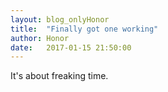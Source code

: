 ```yaml
---
layout: blog_onlyHonor
title:  "Finally got one working"
author: Honor
date:   2017-01-15 21:50:00
---
```


It's about freaking time.
